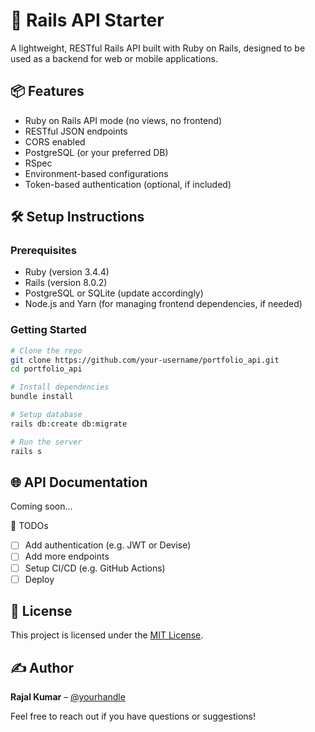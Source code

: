 # 🚀 Rails API Starter

A lightweight, RESTful Rails API built with Ruby on Rails, designed to be used as a backend for web or mobile applications.

## 📦 Features

- Ruby on Rails API mode (no views, no frontend)
- RESTful JSON endpoints
- CORS enabled
- PostgreSQL (or your preferred DB)
- RSpec
- Environment-based configurations
- Token-based authentication (optional, if included)

## 🛠️ Setup Instructions

### Prerequisites

- Ruby (version 3.4.4)
- Rails (version 8.0.2)
- PostgreSQL or SQLite (update accordingly)
- Node.js and Yarn (for managing frontend dependencies, if needed)

### Getting Started

```bash
# Clone the repo
git clone https://github.com/your-username/portfolio_api.git
cd portfolio_api

# Install dependencies
bundle install

# Setup database
rails db:create db:migrate

# Run the server
rails s
```

## 🌐 API Documentation
Coming soon...

🚧 TODOs
 - [ ] Add authentication (e.g. JWT or Devise)
 - [ ] Add more endpoints
 - [ ] Setup CI/CD (e.g. GitHub Actions)
 - [ ] Deploy

## 📄 License

This project is licensed under the [MIT License](https://github.com/rajal-kumar/portfolio_api/blob/main/LICENSE).

## ✍️ Author

**Rajal Kumar** – [@yourhandle](https://github.com/rajal-kumar)

Feel free to reach out if you have questions or suggestions!
